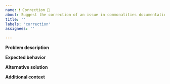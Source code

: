 ```yaml
---
name: ❗ Correction 👣
about: Suggest the correction of an issue in commonalities documentation or in the common artifacts 
title: ''
labels: 'correction'
assignees: ''

---
```


**Problem description**
<!-- A clear and concise description of what the problem is.  -->

**Expected behavior**
<!-- A clear and concise description of what should be changed. -->


**Alternative solution**
<!-- A clear and concise description of any alternative solutions if any. -->

**Additional context**
<!-- Add any other context of the considered correction. -->
